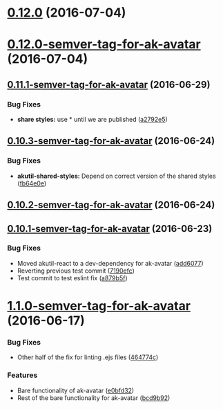 <a name="0.12.0"></a>
# [0.12.0](https://aui-team-bot/https://bitbucket.org/atlassian/atlaskit/compare/0.12.0-semver-tag-for-ak-avatar...v0.12.0) (2016-07-04)



<a name="0.12.0-semver-tag-for-ak-avatar"></a>
# [0.12.0-semver-tag-for-ak-avatar](https://aui-team-bot/https://bitbucket.org/atlassian/atlaskit/compare/0.11.1-semver-tag-for-ak-avatar...0.12.0-semver-tag-for-ak-avatar) (2016-07-04)



<a name="0.11.1-semver-tag-for-ak-avatar"></a>
## [0.11.1-semver-tag-for-ak-avatar](https://aui-team-bot/https://bitbucket.org/atlassian/atlaskit/compare/0.10.3-semver-tag-for-ak-avatar...0.11.1-semver-tag-for-ak-avatar) (2016-06-29)


### Bug Fixes

* **share styles:** use * until we are published ([a2792e5](https://aui-team-bot/https://bitbucket.org/atlassian/atlaskit/commits/a2792e5))



<a name="0.10.3-semver-tag-for-ak-avatar"></a>
## [0.10.3-semver-tag-for-ak-avatar](https://aui-team-bot/https://bitbucket.org/atlassian/atlaskit/compare/0.10.2-semver-tag-for-ak-avatar...0.10.3-semver-tag-for-ak-avatar) (2016-06-24)


### Bug Fixes

* **akutil-shared-styles:** Depend on correct version of the shared styles ([fb64e0e](https://aui-team-bot/https://bitbucket.org/atlassian/atlaskit/commits/fb64e0e))



<a name="0.10.2-semver-tag-for-ak-avatar"></a>
## [0.10.2-semver-tag-for-ak-avatar](https://aui-team-bot/https://bitbucket.org/atlassian/atlaskit/compare/0.10.1-semver-tag-for-ak-avatar...0.10.2-semver-tag-for-ak-avatar) (2016-06-24)



<a name="0.10.1-semver-tag-for-ak-avatar"></a>
## [0.10.1-semver-tag-for-ak-avatar](https://aui-team-bot/https://bitbucket.org/atlassian/atlaskit/compare/1.1.0-semver-tag-for-ak-avatar...0.10.1-semver-tag-for-ak-avatar) (2016-06-23)


### Bug Fixes

* Moved akutil-react to a dev-dependency for ak-avatar ([add6077](https://aui-team-bot/https://bitbucket.org/atlassian/atlaskit/commits/add6077))
* Reverting previous test commit ([7190efc](https://aui-team-bot/https://bitbucket.org/atlassian/atlaskit/commits/7190efc))
* Test commit to test eslint fix ([a879b5f](https://aui-team-bot/https://bitbucket.org/atlassian/atlaskit/commits/a879b5f))



<a name="1.1.0-semver-tag-for-ak-avatar"></a>
# [1.1.0-semver-tag-for-ak-avatar](https://aui-team-bot/https://bitbucket.org/atlassian/atlaskit/compare/464774c...1.1.0-semver-tag-for-ak-avatar) (2016-06-17)


### Bug Fixes

* Other half of the fix for linting .ejs files ([464774c](https://aui-team-bot/https://bitbucket.org/atlassian/atlaskit/commits/464774c))


### Features

* Bare functionality of ak-avatar ([e0bfd32](https://aui-team-bot/https://bitbucket.org/atlassian/atlaskit/commits/e0bfd32))
* Rest of the bare functionality for ak-avatar ([bcd9b92](https://aui-team-bot/https://bitbucket.org/atlassian/atlaskit/commits/bcd9b92))



